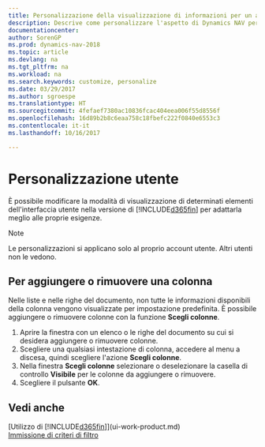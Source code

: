 ```yaml
---
title: Personalizzazione della visualizzazione di informazioni per un account utente
description: Descrive come personalizzare l'aspetto di Dynamics NAV per il proprio account utente.
documentationcenter: 
author: SorenGP
ms.prod: dynamics-nav-2018
ms.topic: article
ms.devlang: na
ms.tgt_pltfrm: na
ms.workload: na
ms.search.keywords: customize, personalize
ms.date: 03/29/2017
ms.author: sgroespe
ms.translationtype: HT
ms.sourcegitcommit: 4fefaef7380ac10836fcac404eea006f55d8556f
ms.openlocfilehash: 16d89b2b8c6eaa758c18fbefc222f0840e6553c3
ms.contentlocale: it-it
ms.lasthandoff: 10/16/2017

---
```

# <a name="user-personalization"></a>Personalizzazione utente
È possibile modificare la modalità di visualizzazione di determinati elementi dell'interfaccia utente nella versione di [!INCLUDE[d365fin](includes/d365fin_md.md)] per adattarla meglio alle proprie esigenze.

> [!NOTE]  
>   Le personalizzazioni si applicano solo al proprio account utente. Altri utenti non le vedono.

## <a name="to-add-or-remove-a-column"></a>Per aggiungere o rimuovere una colonna
Nelle liste e nelle righe del documento, non tutte le informazioni disponibili della colonna vengono visualizzate per impostazione predefinita. È possibile aggiungere o rimuovere colonne con la funzione **Scegli colonne**.

1. Aprire la finestra con un elenco o le righe del documento su cui si desidera aggiungere o rimuovere colonne.
2. Scegliere una qualsiasi intestazione di colonna, accedere al menu a discesa, quindi scegliere l'azione **Scegli colonne**.
3. Nella finestra **Scegli colonne** selezionare o deselezionare la casella di controllo **Visibile** per le colonne da aggiungere o rimuovere.
4. Scegliere il pulsante **OK**.

## <a name="see-also"></a>Vedi anche
[Utilizzo di [!INCLUDE[d365fin](includes/d365fin_md.md)]](ui-work-product.md)  
[Immissione di criteri di filtro](ui-enter-criteria-filters.md)

